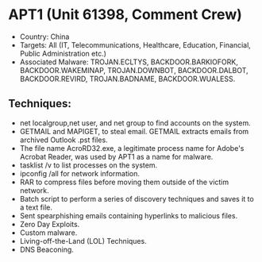 # APT1 (Unit 61398, Comment Crew)

- Country: China
- Targets: All (IT, Telecommunications, Healthcare, Education, Financial, Public Administration etc.)
- Associated Malware: TROJAN.ECLTYS, BACKDOOR.BARKIOFORK, BACKDOOR.WAKEMINAP, TROJAN.DOWNBOT, BACKDOOR.DALBOT, BACKDOOR.REVIRD, TROJAN.BADNAME, BACKDOOR.WUALESS.

## Techniques:
- net localgroup,net user, and net group to find accounts on the system.
- GETMAIL and MAPIGET, to steal email. GETMAIL extracts emails from archived Outlook .pst files.
- The file name AcroRD32.exe, a legitimate process name for Adobe's Acrobat Reader, was used by APT1 as a name for malware.
- tasklist /v to list processes on the system.
- ipconfig /all for network information.
- RAR to compress files before moving them outside of the victim network.
- Batch script to perform a series of discovery techniques and saves it to a text file.
- Sent spearphishing emails containing hyperlinks to malicious files.
- Zero Day Exploits.
- Custom malware.
- Living-off-the-Land (LOL) Techniques.
- DNS Beaconing.
